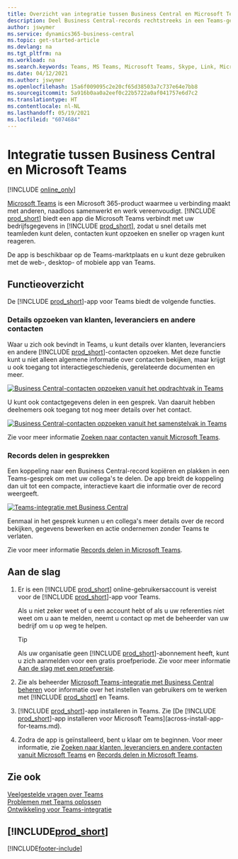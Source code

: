 ```yaml
---
title: Overzicht van integratie tussen Business Central en Microsoft Teams | Microsoft Docs
description: Deel Business Central-records rechtstreeks in een Teams-gesprek.
author: jswymer
ms.service: dynamics365-business-central
ms.topic: get-started-article
ms.devlang: na
ms.tgt_pltfrm: na
ms.workload: na
ms.search.keywords: Teams, MS Teams, Microsoft Teams, Skype, Link, Microsoft 365, collaborate, collaboration, teamwork
ms.date: 04/12/2021
ms.author: jswymer
ms.openlocfilehash: 15a6f009095c2e20cf65d38503a7c737e64e7bb8
ms.sourcegitcommit: 5a916b0aa0a2eef0c22b5722a0af041757e6d7c2
ms.translationtype: HT
ms.contentlocale: nl-NL
ms.lasthandoff: 05/19/2021
ms.locfileid: "6074684"
---
```

# <a name="business-central-and-microsoft-teams-integration"></a>Integratie tussen Business Central en Microsoft Teams

[!INCLUDE [online_only](includes/online_only.md)]

[Microsoft Teams](https://www.microsoft.com/en-us/microsoft-365/microsoft-teams) is een Microsoft 365-product waarmee u verbinding maakt met anderen, naadloos samenwerkt en werk vereenvoudigt. [!INCLUDE [prod_short](includes/prod_short.md)] biedt een app die Microsoft Teams verbindt met uw bedrijfsgegevens in [!INCLUDE [prod_short](includes/prod_short.md)], zodat u snel details met teamleden kunt delen, contacten kunt opzoeken en sneller op vragen kunt reageren.

De app is beschikbaar op de Teams-marktplaats en u kunt deze gebruiken met de web-, desktop- of mobiele app van Teams.

## <a name="features-overview"></a>Functieoverzicht

De [!INCLUDE [prod_short](includes/prod_short.md)]-app voor Teams biedt de volgende functies.

### <a name="look-up-details-of-customers-vendors-and-other-contacts"></a>Details opzoeken van klanten, leveranciers en andere contacten

Waar u zich ook bevindt in Teams, u kunt details over klanten, leveranciers en andere [!INCLUDE [prod_short](includes/prod_short.md)]-contacten opzoeken. Met deze functie kunt u niet alleen algemene informatie over contacten bekijken, maar krijgt u ook toegang tot interactiegeschiedenis, gerelateerde documenten en meer.

 [![Business Central-contacten opzoeken vanuit het opdrachtvak in Teams](media/teams-contacts-overview.png)](media/teams-contacts-overview.png#lightbox)

U kunt ook contactgegevens delen in een gesprek. Van daaruit hebben deelnemers ook toegang tot nog meer details over het contact.

 [![Business Central-contacten opzoeken vanuit het samenstelvak in Teams](media/teams-contacts.png)](media/teams-contacts.png#lightbox)

Zie voor meer informatie [Zoeken naar contacten vanuit Microsoft Teams](across-search-contacts-teams.md).

### <a name="share-records-in-conversations"></a>Records delen in gesprekken

Een koppeling naar een Business Central-record kopiëren en plakken in een Teams-gesprek om met uw collega's te delen. De app breidt de koppeling dan uit tot een compacte, interactieve kaart die informatie over de record weergeeft.

[![Teams-integratie met Business Central](media/teams-intro-v3.png)](media/teams-intro-v3.png#lightbox)

Eenmaal in het gesprek kunnen u en collega's meer details over de record bekijken, gegevens bewerken en actie ondernemen zonder Teams te verlaten.

Zie voor meer informatie [Records delen in Microsoft Teams](across-working-with-teams.md).

## <a name="get-started"></a>Aan de slag

1. Er is een [!INCLUDE [prod_short](includes/prod_short.md)] online-gebruikersaccount is vereist voor de [!INCLUDE [prod_short](includes/prod_short.md)]-app voor Teams.

    Als u niet zeker weet of u een account hebt of als u uw referenties niet weet om u aan te melden, neemt u contact op met de beheerder van uw bedrijf om u op weg te helpen.

    > [!TIP]
    > Als uw organisatie geen [!INCLUDE [prod_short](includes/prod_short.md)]-abonnement heeft, kunt u zich aanmelden voor een gratis proefperiode. Zie voor meer informatie [Aan de slag met een proefversie](across-preview.md#getting-started-with-a-trial).

2. Zie als beheerder [Microsoft Teams-integratie met Business Central beheren](admin-teams-integration.md) voor informatie over het instellen van gebruikers om te werken met [!INCLUDE [prod_short](includes/prod_short.md)] en Teams.
3. [!INCLUDE [prod_short](includes/prod_short.md)]-app installeren in Teams. Zie [De [!INCLUDE [prod_short](includes/prod_short.md)]-app installeren voor Microsoft Teams](across-install-app-for-teams.md).
4. Zodra de app is geïnstalleerd, bent u klaar om te beginnen. Voor meer informatie, zie [Zoeken naar klanten, leveranciers en andere contacten vanuit Microsoft Teams](across-search-contacts-teams.md) en [Records delen in Microsoft Teams](across-working-with-teams.md). 

## <a name="see-also"></a>Zie ook

[Veelgestelde vragen over Teams](teams-faq.md)  
[Problemen met Teams oplossen](admin-teams-troubleshooting.md)  
[Ontwikkeling voor Teams-integratie](/dynamics365/business-central/dev-itpro/developer/devenv-develop-for-teams)
  
## [!INCLUDE[prod_short](includes/free_trial_md.md)]  


[!INCLUDE[footer-include](includes/footer-banner.md)]